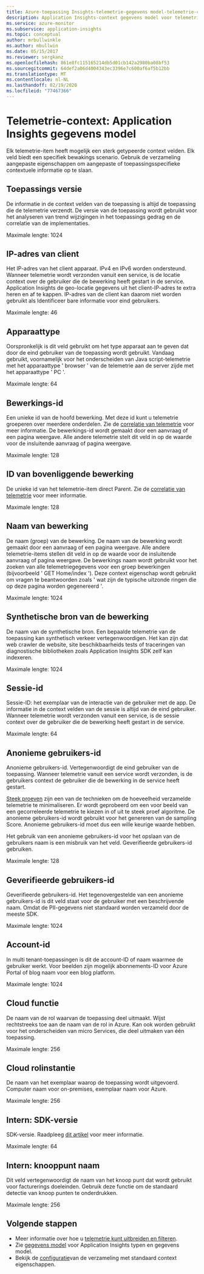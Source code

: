 ```yaml
---
title: Azure-toepassing Insights-telemetrie-gegevens model-telemetrie-context | Microsoft Docs
description: Application Insights-context gegevens model voor telemetrie
ms.service: azure-monitor
ms.subservice: application-insights
ms.topic: conceptual
author: mrbullwinkle
ms.author: mbullwin
ms.date: 05/15/2017
ms.reviewer: sergkanz
ms.openlocfilehash: 861e8fc115165214db5d01cb142a2980ba08bf53
ms.sourcegitcommit: 64def2a06d4004343ec3396e7c600af6af5b12bb
ms.translationtype: MT
ms.contentlocale: nl-NL
ms.lasthandoff: 02/19/2020
ms.locfileid: "77467366"
---
```

# <a name="telemetry-context-application-insights-data-model"></a>Telemetrie-context: Application Insights gegevens model

Elk telemetrie-item heeft mogelijk een sterk getypeerde context velden. Elk veld biedt een specifiek bewakings scenario. Gebruik de verzameling aangepaste eigenschappen om aangepaste of toepassingsspecifieke contextuele informatie op te slaan.


## <a name="application-version"></a>Toepassings versie

De informatie in de context velden van de toepassing is altijd de toepassing die de telemetrie verzendt. De versie van de toepassing wordt gebruikt voor het analyseren van trend wijzigingen in het toepassings gedrag en de correlatie van de implementaties.

Maximale lengte: 1024


## <a name="client-ip-address"></a>IP-adres van client

Het IP-adres van het client apparaat. IPv4 en IPv6 worden ondersteund. Wanneer telemetrie wordt verzonden vanuit een service, is de locatie context over de gebruiker die de bewerking heeft gestart in de service. Application Insights de geo-locatie gegevens uit het client-IP-adres te extra heren en af te kappen. IP-adres van de client kan daarom niet worden gebruikt als Identificeer bare informatie voor eind gebruikers. 

Maximale lengte: 46


## <a name="device-type"></a>Apparaattype

Oorspronkelijk is dit veld gebruikt om het type apparaat aan te geven dat door de eind gebruiker van de toepassing wordt gebruikt. Vandaag gebruikt, voornamelijk voor het onderscheiden van Java script-telemetrie met het apparaattype ' browser ' van de telemetrie aan de server zijde met het apparaattype ' PC '.

Maximale lengte: 64


## <a name="operation-id"></a>Bewerkings-id

Een unieke id van de hoofd bewerking. Met deze id kunt u telemetrie groeperen over meerdere onderdelen. Zie de [correlatie van telemetrie](../../azure-monitor/app/correlation.md) voor meer informatie. De bewerkings-id wordt gemaakt door een aanvraag of een pagina weergave. Alle andere telemetrie stelt dit veld in op de waarde voor de insluitende aanvraag of pagina weergave. 

Maximale lengte: 128


## <a name="parent-operation-id"></a>ID van bovenliggende bewerking

De unieke id van het telemetrie-item direct Parent. Zie de [correlatie van telemetrie](../../azure-monitor/app/correlation.md) voor meer informatie.

Maximale lengte: 128


## <a name="operation-name"></a>Naam van bewerking

De naam (groep) van de bewerking. De naam van de bewerking wordt gemaakt door een aanvraag of een pagina weergave. Alle andere telemetrie-items stellen dit veld in op de waarde voor de insluitende aanvraag of pagina weergave. De bewerkings naam wordt gebruikt voor het zoeken van alle telemetriegegevens voor een groep bewerkingen (bijvoorbeeld ' GET Home/index '). Deze context eigenschap wordt gebruikt om vragen te beantwoorden zoals ' wat zijn de typische uitzonde ringen die op deze pagina worden gegenereerd '.

Maximale lengte: 1024


## <a name="synthetic-source-of-the-operation"></a>Synthetische bron van de bewerking

De naam van de synthetische bron. Een bepaalde telemetrie van de toepassing kan synthetisch verkeer vertegenwoordigen. Het kan zijn dat web crawler de website, site beschikbaarheids tests of traceringen van diagnostische bibliotheken zoals Application Insights SDK zelf kan indexeren.

Maximale lengte: 1024


## <a name="session-id"></a>Sessie-id

Sessie-ID: het exemplaar van de interactie van de gebruiker met de app. De informatie in de context velden van de sessie is altijd van de eind gebruiker. Wanneer telemetrie wordt verzonden vanuit een service, is de sessie context over de gebruiker die de bewerking heeft gestart in de service.

Maximale lengte: 64


## <a name="anonymous-user-id"></a>Anonieme gebruikers-id

Anonieme gebruikers-id. Vertegenwoordigt de eind gebruiker van de toepassing. Wanneer telemetrie vanuit een service wordt verzonden, is de gebruikers context de gebruiker die de bewerking in de service heeft gestart.

[Steek proeven](../../azure-monitor/app/sampling.md) zijn een van de technieken om de hoeveelheid verzamelde telemetrie te minimaliseren. Er wordt geprobeerd om een voor beeld van een gecorreleerde telemetrie te kiezen in of uit te steek proef algoritme. De anonieme gebruikers-id wordt gebruikt voor het genereren van de sampling Score. Anonieme gebruikers-id moet dus een wille keurige waarde hebben. 

Het gebruik van een anonieme gebruikers-id voor het opslaan van de gebruikers naam is een misbruik van het veld. Geverifieerde gebruikers-id gebruiken.

Maximale lengte: 128


## <a name="authenticated-user-id"></a>Geverifieerde gebruikers-id

Geverifieerde gebruikers-id. Het tegenovergestelde van een anonieme gebruikers-id is dit veld staat voor de gebruiker met een beschrijvende naam. Omdat de PII-gegevens niet standaard worden verzameld door de meeste SDK.

Maximale lengte: 1024


## <a name="account-id"></a>Account-id

In multi tenant-toepassingen is dit de account-ID of naam waarmee de gebruiker werkt. Voor beelden zijn mogelijk abonnements-ID voor Azure Portal of blog naam voor een blog platform.

Maximale lengte: 1024


## <a name="cloud-role"></a>Cloud functie

De naam van de rol waarvan de toepassing deel uitmaakt. Wijst rechtstreeks toe aan de naam van de rol in Azure. Kan ook worden gebruikt voor het onderscheiden van micro Services, die deel uitmaken van één toepassing.

Maximale lengte: 256


## <a name="cloud-role-instance"></a>Cloud rolinstantie

De naam van het exemplaar waarop de toepassing wordt uitgevoerd. Computer naam voor on-premises, exemplaar naam voor Azure.

Maximale lengte: 256


## <a name="internal-sdk-version"></a>Intern: SDK-versie

SDK-versie. Raadpleeg [dit artikel](https://github.com/microsoft/ApplicationInsights-Home/blob/master/EndpointSpecs/SDK-VERSIONS.md) voor meer informatie.

Maximale lengte: 64


## <a name="internal-node-name"></a>Intern: knooppunt naam

Dit veld vertegenwoordigt de naam van het knoop punt dat wordt gebruikt voor facturerings doeleinden. Gebruik deze functie om de standaard detectie van knoop punten te onderdrukken.

Maximale lengte: 256


## <a name="next-steps"></a>Volgende stappen

- Meer informatie over hoe u [telemetrie kunt uitbreiden en filteren](../../azure-monitor/app/api-filtering-sampling.md).
- Zie [gegevens model](data-model.md) voor Application Insights typen en gegevens model.
- Bekijk de [configuratie](../../azure-monitor/app/configuration-with-applicationinsights-config.md#telemetry-initializers-aspnet)van de verzameling met standaard context eigenschappen.
